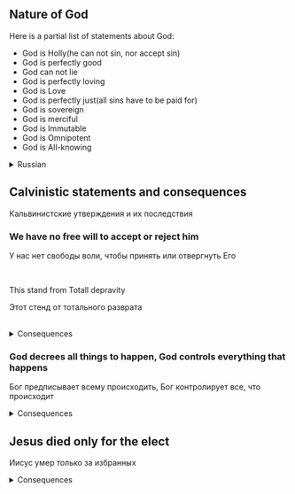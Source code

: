 ## Nature of God

Here is a partial list of statements about God:
- God is Holly(he can not sin, nor accept sin)
- God is perfectly good
- God can not lie
- God is perfectly loving
- God is Love
- God is perfectly just(all sins have to be paid for)
- God is sovereign
- God is merciful
- God is Immutable
- God is Omnipotent
- God is All-knowing 

<details>
<summary>Russian</summary>

Вот неполный список высказываний о Боге:
- Бог свят (он не может ни грешить, ни принимать грех)
- Бог совершенно добр
- Бог не может лгать
- Бог совершенно любящий
- Бог есть Любовь
- Бог совершенно справедлив (все грехи должны быть оплачены)
- Бог суверенен
- Бог милосерден
- Бог неизменен
- Бог всемогущ
- Бог всезнающий 

</details>

## Calvinistic statements and consequences

Кальвинистские утверждения и их последствия


### We have no free will to accept or reject him

У нас нет свободы воли, чтобы принять или отвергнуть Его

<br>

This stand from Totall depravity

Этот стенд от тотального разврата

<br>

<details>
<summary>Consequences</summary>

<details>
<summary>1.</summary>

    God by choosing some people to be elected, and missing 
    some people in this process, by definition, gave them 
    no chance of redemption or salvation. From that follows 
    that God created some people to be destined for hell. 
    This explicitly contradicts God's nature as being 
    perfect just and perfectly loving.

    [Russian]
    Выбрав некоторых людей для избрания и упустив некоторых 
    в этом процессе, Бог, по определению, не дал им шанса 
    на искупление или спасение. Из этого следует, что Бог 
    создал некоторых людей, чтобы они были предназначены 
    для ада. 
    Это прямо противоречит природе Бога как совершенного 
    справедливого и совершенного любящего.

</details>

<details>
<summary>2.</summary>

    We can not love anybody, including God, since by 
    definition love has to be freely given. You can not 
    force somebody to love you. And if God by his 
    irresistible grace forces us to love him, he is not 
    loving by doing that.

    [Russian]
    Мы не можем любить никого, включая Бога, поскольку 
    любовь по определению должна даваться свободно. Вы не 
    можете заставить кого-то любить вас. И если Бог по 
    своей неодолимой благодати заставляет нас любить Его, 
    Он не любит, делая это.

</details>

</details>


### God decrees all things to happen, God controls everything that happens

Бог предписывает всему происходить, Бог контролирует все, что происходит

<details>
<summary>Consequences</summary>

<details>
<summary>1.</summary>

    If God controls everything then God also controls us 
    when we sin... hence God sinns which contradicts with 
    his nature of being Holly.

    [Russian]
    Если Бог контролирует все, значит, он контролирует и 
    нас, когда мы грешим... следовательно, Бог грешит, что 
    противоречит его природе святого.

</details>

</details>

## Jesus died only for the elect

Иисус умер только за избранных


<details>
<summary>Consequences</summary>

<details>
<summary>1.</summary>

    God lied in 1 John 2:2
    And he is the propitiation for our sins: and not for 
    ours only, but also for the sins of the whole world.

    [Russian]
    Бог солгал в 1 Иоанна 2:2
    И Он есть умилостивление за грехи наши, и не за наши 
    только, но и за грехи всего мира.

</details>

</details>